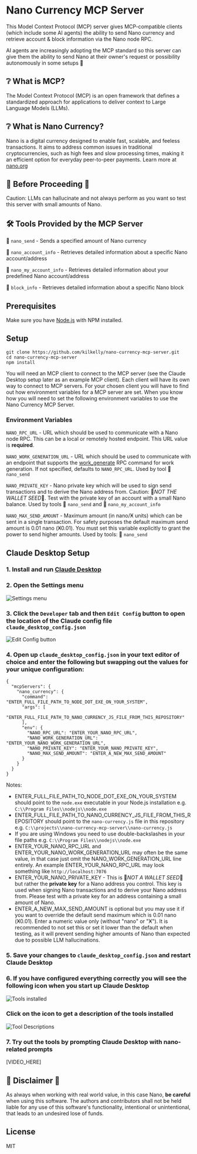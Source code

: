 # Nano Currency MCP Server

This Model Context Protocol (MCP) server gives MCP-compatible clients (which include some AI agents) the ability to send Nano currency and retrieve account & block information via the Nano node RPC.

AI agents are increasingly adopting the MCP standard so this server can give them the ability to send Nano at their owner's request or possibility autonomously in some setups 🤖

## ❔ What is MCP?

The Model Context Protocol (MCP) is an open framework that defines a standardized approach for applications to deliver context to Large Language Models (LLMs).

## ❔ What is Nano Currency?

Nano is a digital currency designed to enable fast, scalable, and feeless transactions. It aims to address common issues in traditional cryptocurrencies, such as high fees and slow processing times, making it an efficient option for everyday peer-to-peer payments. Learn more at [nano.org](https://nano.org)

## 🚨 Before Proceeding 🚨

Caution: LLMs can hallucinate and not always perform as you want so test this server with small amounts of Nano.

## 🛠️ Tools Provided by the MCP Server

🔧 `nano_send` - Sends a specified amount of Nano currency

🔧 `nano_account_info` - Retrieves detailed information about a specific Nano account/address

🔧 `nano_my_account_info` - Retrieves detailed information about your predefined Nano account/address

🔧 `block_info` - Retrieves detailed information about a specific Nano block

## Prerequisites

Make sure you have [Node.js](https://nodejs.org/) with NPM installed. 

## Setup

```
git clone https://github.com/kilkelly/nano-currency-mcp-server.git
cd nano-currency-mcp-server
npm install
```



You will need an MCP client to connect to the MCP server (see the Claude Desktop setup later as an example MCP client). Each client will have its own way to connect to MCP servers. For your chosen client you will have to find out how environment variables for a MCP server are set. When you know how you will need to set the following environment variables to use the Nano Currency MCP Server.

### Environment Variables

`NANO_RPC_URL` - URL which should be used to communicate with a Nano node RPC. This can be a local or remotely hosted endpoint.
This URL value is **required**.

`NANO_WORK_GENERATION_URL` - URL which should be used to communicate with an endpoint that supports the [work_generate](https://docs.nano.org/commands/rpc-protocol/#work_generate) RPC command for work generation. If not specified, defaults to `NANO_RPC_URL`. Used by tool 🔧 `nano_send`

`NANO_PRIVATE_KEY` - Nano private key which will be used to sign send transactions and to derive the Nano address from. Caution: 🚨*NOT THE WALLET SEED*🚨. Test with the private key of an account with a small Nano balance. Used by tools 🔧 `nano_send` and 🔧 `nano_my_account_info`

`NANO_MAX_SEND_AMOUNT` - Maximum amount (in nano/Ӿ units) which can be sent in a single transaction. For safety purposes the default maximum send amount is 0.01 nano (Ӿ0.01). You must set this variable explicitly to grant the power to send higher amounts. Used by tools: 🔧 `nano_send`

## Claude Desktop Setup

### 1. Install and run [Claude Desktop](https://claude.ai/download)


### 2. Open the Settings menu

![Settings menu](assets/claude-desktop-settings-in-menu.png)


### 3. Click the `Developer` tab and then `Edit Config` button to open the location of the Claude config file `claude_desktop_config.json`

![Edit Config button](assets/claude-desktop-edit-config-button.png)


### 4. Open up `claude_desktop_config.json` in your text editor of choice and enter the following but swapping out the values for your unique configuration:

```
{
  "mcpServers": {
    "nano_currency": {
      "command": "ENTER_FULL_FILE_PATH_TO_NODE_DOT_EXE_ON_YOUR_SYSTEM",
      "args": [
        "ENTER_FULL_FILE_PATH_TO_NANO_CURRENCY_JS_FILE_FROM_THIS_REPOSITORY"
      ],
      "env": {
        "NANO_RPC_URL": "ENTER_YOUR_NANO_RPC_URL",
        "NANO_WORK_GENERATION_URL": "ENTER_YOUR_NANO_WORK_GENERATION_URL",
        "NANO_PRIVATE_KEY": "ENTER_YOUR_NANO_PRIVATE_KEY",
        "NANO_MAX_SEND_AMOUNT": "ENTER_A_NEW_MAX_SEND_AMOUNT"
      }      
    }    
  }
}
```

Notes:

- ENTER_FULL_FILE_PATH_TO_NODE_DOT_EXE_ON_YOUR_SYSTEM should point to the `node.exe` executable in your Node.js installation e.g. `C:\\Program Files\\nodejs\\node.exe`
- ENTER_FULL_FILE_PATH_TO_NANO_CURRENCY_JS_FILE_FROM_THIS_REPOSITORY should point to the `nano-currency.js` file in this repository e.g. `C:\\projects\\nano-currency-mcp-server\\nano-currency.js`
- If you are using Windows you need to use double-backslashes in your file paths e.g. `C:\\Program Files\\nodejs\\node.exe`
- ENTER_YOUR_NANO_RPC_URL and ENTER_YOUR_NANO_WORK_GENERATION_URL may often be the same value, in that case just omit the NANO_WORK_GENERATION_URL line entirely. An example ENTER_YOUR_NANO_RPC_URL may look something like `http://localhost:7076`
- ENTER_YOUR_NANO_PRIVATE_KEY - This is 🚨*NOT A WALLET SEED*🚨 but rather the **private key** for a Nano address you control. This key is used when signing Nano transactions and to derive your Nano address from. Please test with a private key for an address containing a small amount of Nano.
- ENTER_A_NEW_MAX_SEND_AMOUNT is optional but you may use it if you want to override the default send maximum which is 0.01 nano (Ӿ0.01). Enter a numeric value only (without "nano" or "Ӿ"). It is recommended to not set this or set it lower than the default when testing, as it will prevent sending higher amounts of Nano than expected due to possible LLM hallucinations.


### 5. Save your changes to `claude_desktop_config.json` and restart Claude Desktop

### 6. If you have configured everything correctly you will see the following icon when you start up Claude Desktop

![Tools installed](assets/claude-desktop-tools-installed.png)

### Click on the icon to get a description of the tools installed

![Tool Descriptions](assets/claude-desktop-tool-descriptions.png)

### 7. Try out the tools by prompting Claude Desktop with nano-related prompts

[VIDEO_HERE]

## 🚨 Disclaimer 🚨
As always when working with real world value, in this case Nano, **be careful** when using this software. The authors and contributors shall not be held liable for any use of this software's functionality, intentional or unintentional, that leads to an undesired lose of funds.

## License
MIT